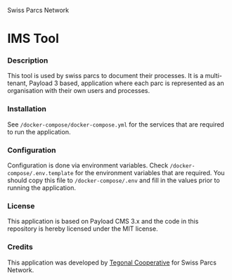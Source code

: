 Swiss Parcs Network

# IMS Tool

### Description

This tool is used by swiss parcs to document their processes. It is a multi-tenant, Payload 3 based, application where
each parc is represented as an organisation with their own users and processes.

### Installation

See `/docker-compose/docker-compose.yml` for the services that are required to run the application.

### Configuration

Configuration is done via environment variables. Check `/docker-compose/.env.template` for the environment variables that are required.
You should copy this file to `/docker-compose/.env` and fill in the values prior to running the application.

### License

This application is based on Payload CMS 3.x and the code in this repository is hereby licensed under the MIT license.

### Credits

This application was developed by [Tegonal Cooperative](https://tegonal.com) for Swiss Parcs Network.
